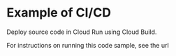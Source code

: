 # Example of CI/CD 

Deploy source code in Cloud Run using Cloud Build.

For instructions on running this code sample, see the url

